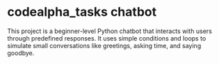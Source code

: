 # codealpha_tasks chatbot
This project is a beginner-level Python chatbot that interacts with users through predefined responses. It uses simple conditions and loops to simulate small conversations like greetings, asking time, and saying goodbye.
